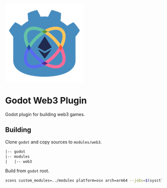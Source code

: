<img src="/logo.png" width="50%" />

# Godot Web3 Plugin

Godot plugin for building web3 games.

## Building

Clone `godot` and copy sources to `modules/web3`.

```
|-- godot
|-- modules
|   |-- web3
```

Build from `godot` root.

```bash
scons custom_modules=../modules platform=osx arch=arm64 --jobs=$(sysctl -n hw.logicalcpu)
```